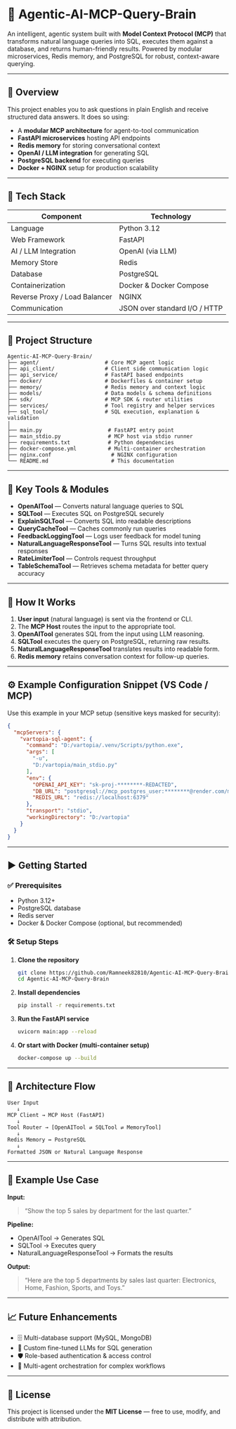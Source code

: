 # 🧠 Agentic-AI-MCP-Query-Brain

An intelligent, agentic system built with **Model Context Protocol (MCP)** that transforms natural language queries into SQL, executes them against a database, and returns human-friendly results. Powered by modular microservices, Redis memory, and PostgreSQL for robust, context-aware querying.

---

## 📌 Overview

This project enables you to ask questions in plain English and receive structured data answers. It does so using:

- A **modular MCP architecture** for agent-to-tool communication  
- **FastAPI microservices** hosting API endpoints  
- **Redis memory** for storing conversational context  
- **OpenAI / LLM integration** for generating SQL  
- **PostgreSQL backend** for executing queries  
- **Docker + NGINX** setup for production scalability  

---

## 🧠 Tech Stack

| Component             | Technology                          |
|-----------------------|--------------------------------------|
| Language              | Python 3.12                          |
| Web Framework         | FastAPI                              |
| AI / LLM Integration  | OpenAI (via LLM)                     |
| Memory Store          | Redis                                |
| Database              | PostgreSQL                           |
| Containerization      | Docker & Docker Compose              |
| Reverse Proxy / Load Balancer | NGINX                      |
| Communication         | JSON over standard I/O / HTTP        |

---

## 📁 Project Structure

```
Agentic-AI-MCP-Query-Brain/
├── agent/                     # Core MCP agent logic
├── api_client/                # Client side communication logic
├── api_service/               # FastAPI based endpoints
├── docker/                    # Dockerfiles & container setup
├── memory/                    # Redis memory and context logic
├── models/                    # Data models & schema definitions
├── sdk/                       # MCP SDK & router utilities
├── services/                  # Tool registry and helper services
├── sql_tool/                  # SQL execution, explanation & validation
│
├── main.py                     # FastAPI entry point
├── main_stdio.py               # MCP host via stdio runner
├── requirements.txt            # Python dependencies
├── docker-compose.yml          # Multi-container orchestration
├── nginx.conf                   # NGINX configuration
└── README.md                    # This documentation
```

---

## 🧩 Key Tools & Modules

- **OpenAITool** — Converts natural language queries to SQL  
- **SQLTool** — Executes SQL on PostgreSQL securely  
- **ExplainSQLTool** — Converts SQL into readable descriptions  
- **QueryCacheTool** — Caches commonly run queries  
- **FeedbackLoggingTool** — Logs user feedback for model tuning  
- **NaturalLanguageResponseTool** — Turns SQL results into textual responses  
- **RateLimiterTool** — Controls request throughput  
- **TableSchemaTool** — Retrieves schema metadata for better query accuracy  

---

## 🧠 How It Works

1. **User input** (natural language) is sent via the frontend or CLI.  
2. The **MCP Host** routes the input to the appropriate tool.  
3. **OpenAITool** generates SQL from the input using LLM reasoning.  
4. **SQLTool** executes the query on PostgreSQL, returning raw results.  
5. **NaturalLanguageResponseTool** translates results into readable form.  
6. **Redis memory** retains conversation context for follow-up queries.

---

## ⚙️ Example Configuration Snippet (VS Code / MCP)

Use this example in your MCP setup (sensitive keys masked for security):

```json
{
  "mcpServers": {
    "vartopia-sql-agent": {
      "command": "D:/vartopia/.venv/Scripts/python.exe",
      "args": [
        "-u",
        "D:/vartopia/main_stdio.py"
      ],
      "env": {
        "OPENAI_API_KEY": "sk-proj-********-REDACTED",
        "DB_URL": "postgresql://mcp_postgres_user:********@render.com/mcp_postgres",
        "REDIS_URL": "redis://localhost:6379"
      },
      "transport": "stdio",
      "workingDirectory": "D:/vartopia"
    }
  }
}
```

---

## ▶️ Getting Started

### ✅ Prerequisites

- Python 3.12+  
- PostgreSQL database  
- Redis server  
- Docker & Docker Compose (optional, but recommended)

### 🛠 Setup Steps

1. **Clone the repository**
   ```bash
   git clone https://github.com/Ramneek82810/Agentic-AI-MCP-Query-Brain.git
   cd Agentic-AI-MCP-Query-Brain
   ```

2. **Install dependencies**
   ```bash
   pip install -r requirements.txt
   ```

3. **Run the FastAPI service**
   ```bash
   uvicorn main:app --reload
   ```

4. **Or start with Docker (multi-container setup)**
   ```bash
   docker-compose up --build
   ```

---

## 🧠 Architecture Flow

```
User Input
   ↓
MCP Client → MCP Host (FastAPI)
   ↓
Tool Router → [OpenAITool ⇄ SQLTool ⇄ MemoryTool]
   ↓
Redis Memory ↔ PostgreSQL
   ↓
Formatted JSON or Natural Language Response
```

---

## 🧩 Example Use Case

**Input:**  
> “Show the top 5 sales by department for the last quarter.”

**Pipeline:**  
- OpenAITool → Generates SQL  
- SQLTool → Executes query  
- NaturalLanguageResponseTool → Formats the results  

**Output:**  
> “Here are the top 5 departments by sales last quarter: Electronics, Home, Fashion, Sports, and Toys.”

---

## 📈 Future Enhancements

- 🗄 Multi-database support (MySQL, MongoDB)  
- 🧠 Custom fine-tuned LLMs for SQL generation  
- 🛡 Role-based authentication & access control  
- 🤖 Multi-agent orchestration for complex workflows  

---

## 📄 License

This project is licensed under the **MIT License** — free to use, modify, and distribute with attribution.

